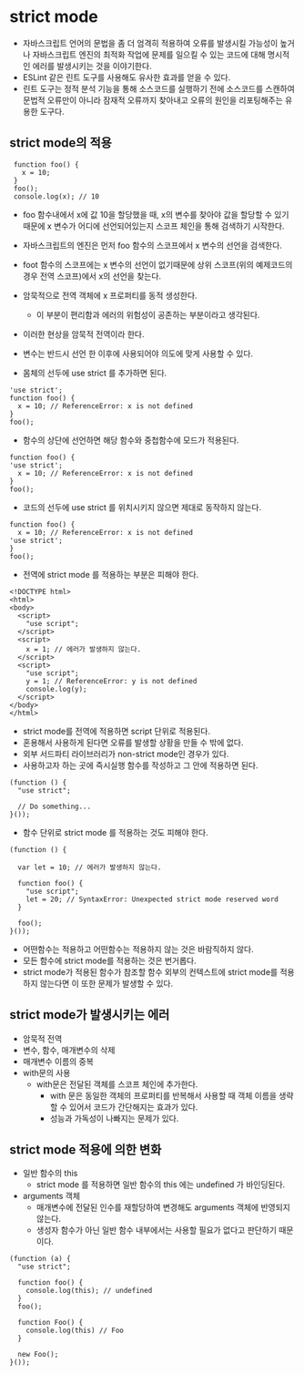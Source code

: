 # strict mode

- 자바스크립트 언어의 문법을 좀 더 엄격히 적용하여 오류를 발생시킬 가능성이 높거나 자바스크립트 엔진의 최적화 작업에 문제를 일으킬 수 있는 코드에 대해 명시적인 에러를 발생시키는 것을 이야기한다.
- ESLint 같은 린트 도구를 사용해도 유사한 효과를 얻을 수 있다.
- 린트 도구는 정적 분석 기능을 통해 소스코드를 실행하기 전에 소스코드를 스캔하여 문법적 오류만이 아니라 잠재적 오류까지 찾아내고 오류의 원인을 리포팅해주는 유용한 도구다.

## strict mode의 적용

```
 function foo() {
   x = 10;
 }
 foo();
 console.log(x); // 10
```

- foo 함수내에서 x에 값 10을 할당했을 때, x의 변수를 찾아야 값을 할당할 수 있기 때문에 x 변수가 어디에 선언되어있는지 스코프 체인을 통해 검색하기 시작한다.
- 자바스크립트의 엔진은 먼저 foo 함수의 스코프에서 x 변수의 선언을 검색한다.
- foot 함수의 스코프에는 x 변수의 선언이 없기때문에 상위 스코프(위의 예제코드의 경우 전역 스코프)에서 x의 선언을 찾는다.
- 암묵적으로 전역 객체에 x 프로퍼티를 동적 생성한다.
  - 이 부분이 편리함과 에러의 위험성이 공존하는 부분이라고 생각된다.
- 이러한 현상을 암묵적 전역이라 한다.
- 변수는 반드시 선언 한 이후에 사용되어야 의도에 맞게 사용할 수 있다.

- 몸체의 선두에 use strict 를 추가하면 된다.

```
'use strict';
function foo() {
  x = 10; // ReferenceError: x is not defined
}
foo();
```

- 함수의 상단에 선언하면 해당 함수와 중첩함수에 모드가 적용된다.

```
function foo() {
'use strict';
  x = 10; // ReferenceError: x is not defined
}
foo();
```

- 코드의 선두에 use strict 를 위치시키지 않으면 제대로 동작하지 않는다.

```
function foo() {
  x = 10; // ReferenceError: x is not defined
'use strict';
}
foo();
```

- 전역에 strict mode 를 적용하는 부분은 피해야 한다.

```
<!DOCTYPE html>
<html>
<body>
  <script>
    "use script";
  </script>
  <script>
    x = 1; // 에러가 발생하지 않는다.
  </script>
  <script>
    "use script";
    y = 1; // ReferenceError: y is not defined
    console.log(y);
  </script>
</body>
</html>
```

- strict mode를 전역에 적용하면 script 단위로 적용된다.
- 혼용해서 사용하게 된다면 오류를 발생할 상황을 만들 수 밖에 없다.
- 외부 서드파티 라이브러리가 non-strict mode인 경우가 있다.
- 사용하고자 하는 곳에 즉시실행 함수를 작성하고 그 안에 적용하면 된다.

```
(function () {
  "use strict";

  // Do something...
}());
```

- 함수 단위로 strict mode 를 적용하는 것도 피해야 한다.

```
(function () {

  var let = 10; // 에러가 발생하지 않는다.

  function foo() {
    "use script";
    let = 20; // SyntaxError: Unexpected strict mode reserved word
  }

  foo();
}());
```

- 어떤함수는 적용하고 어떤함수는 적용하지 않는 것은 바람직하지 않다.
- 모든 함수에 strict mode를 적용하는 것은 번거롭다.
- strict mode가 적용된 함수가 참조할 함수 외부의 컨텍스트에 strict mode를 적용하지 않는다면 이 또한 문제가 발생할 수 있다.

## strict mode가 발생시키는 에러

- 암묵적 전역
- 변수, 함수, 매개변수의 삭제
- 매개변수 이름의 중복
- with문의 사용
  - with문은 전달된 객체를 스코프 체인에 추가한다.
    - with 문은 동일한 객체의 프로퍼티를 반복해서 사용할 때 객체 이름을 생략할 수 있어서 코드가 간단해지는 효과가 있다.
    - 성능과 가독성이 나빠지는 문제가 있다.

## strict mode 적용에 의한 변화

- 일반 함수의 this
  - strict mode 를 적용하면 일반 함수의 this 에는 undefined 가 바인딩된다.
- arguments 객체
  - 매개변수에 전달된 인수를 재할당하여 변경해도 arguments 객체에 반영되지 않는다.
  - 생성자 함수가 아닌 일반 함수 내부에서는 사용할 필요가 없다고 판단하기 때문이다.

```
(function (a) {
  "use strict";

  function foo() {
    console.log(this); // undefined
  }
  foo();

  function Foo() {
    console.log(this) // Foo
  }

  new Foo();
}());
```
